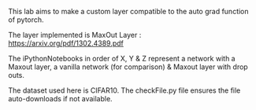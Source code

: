 This lab aims to make a custom layer compatible to the auto grad function of pytorch.

The layer implemented is MaxOut Layer :
https://arxiv.org/pdf/1302.4389.pdf

The iPythonNotebooks in order of X, Y & Z represent a network with a Maxout layer, a vanilla network (for comparison) & Maxout layer with drop outs.

The dataset used here is CIFAR10. The checkFile.py file ensures the file auto-downloads if not available.